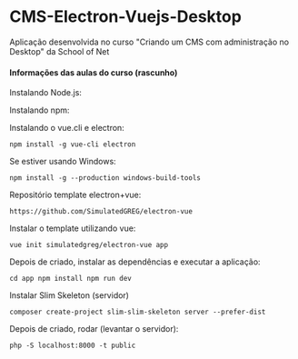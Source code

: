 # CMS-Electron-Vuejs-Desktop
Aplicação desenvolvida no curso "Criando um CMS com administração no Desktop" da School of Net


#### Informações das aulas do curso (rascunho)

Instalando Node.js:

Instalando npm:

Instalando o vue.cli e electron:

``npm install -g vue-cli electron``

Se estiver usando Windows:

``npm install -g --production windows-build-tools``

Repositório template electron+vue:

``https://github.com/SimulatedGREG/electron-vue``

Instalar o template utilizando vue:

``vue init simulatedgreg/electron-vue app``

Depois de criado, instalar as dependências e executar a aplicação:

``
cd app
npm install
npm run dev
``

Instalar Slim Skeleton (servidor)

``composer create-project slim-slim-skeleton server --prefer-dist``

Depois de criado, rodar (levantar o servidor):

``php -S localhost:8000 -t public``
